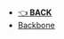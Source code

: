 - [👈 **BACK**](/frontend/libraries-frameworks/)
- [Backbone](/frontend/libraries-frameworks/backbone/)
